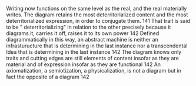 Writing now functions on the same level as the real, and the real materially writes. The diagram retains the most deterritorialized content and the most deterritorialized expression, in order to conjugate them. 141
That trait is said to be " deterritorializing" in relation to the other precisely because it diagrams it, carries it off, raises it to its own power 142
Defined diagrammatically in this way, an abstract machine is neither an infrasturucture that is determining in the last instance nor a transcendental Idea that is determining in the last instance 142
The diagram knows only traits and cutting edges are still elements of content insofar as they are material and of expression insofar as they are functional 142
An axiomatization, a semiotization, a physicalization, is not a diagram but in fact the opposite of a diagram 142
